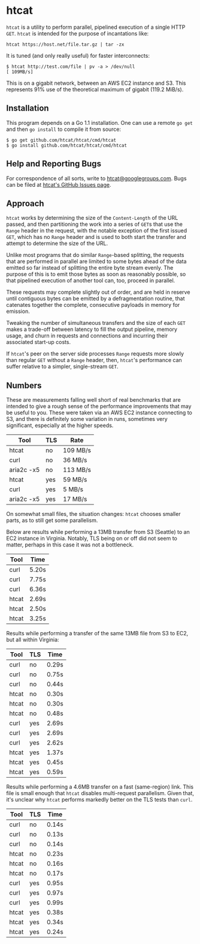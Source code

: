 # htcat #

`htcat` is a utility to perform parallel, pipelined execution of a
single HTTP `GET`.  `htcat` is intended for the purpose of
incantations like:

    htcat https://host.net/file.tar.gz | tar -zx

It is tuned (and only really useful) for faster interconnects:

    $ htcat http://test.com/file | pv -a > /dev/null
    [ 109MB/s]

This is on a gigabit network, between an AWS EC2 instance and S3.
This represents 91% use of the theoretical maximum of gigabit (119.2
MiB/s).

## Installation ##

This program depends on a Go 1.1 installation.  One can use a remote
`go get` and then `go install` to compile it from source:

    $ go get github.com/htcat/htcat/cmd/htcat
    $ go install github.com/htcat/htcat/cmd/htcat

## Help and Reporting Bugs ##

For correspondence of all sorts, write to <htcat@googlegroups.com>.
Bugs can be filed at
[htcat's GitHub Issues page](https://github.com/htcat/htcat/issues).

## Approach ##

`htcat` works by determining the size of the `Content-Length` of the
URL passed, and then partitioning the work into a series of `GET`s
that use the `Range` header in the request, with the notable exception
of the first issued `GET`, which has no `Range` header and is used to
both start the transfer and attempt to determine the size of the URL.

Unlike most programs that do similar `Range`-based splitting, the
requests that are performed in parallel are limited to some bytes
ahead of the data emitted so far instead of splitting the entire byte
stream evenly.  The purpose of this is to emit those bytes as soon as
reasonably possible, so that pipelined execution of another tool can,
too, proceed in parallel.

These requests may complete slightly out of order, and are held in
reserve until contiguous bytes can be emitted by a defragmentation
routine, that catenates together the complete, consecutive payloads in
memory for emission.

Tweaking the number of simultaneous transfers and the size of each
`GET` makes a trade-off between latency to fill the output pipeline,
memory usage, and churn in requests and connections and incurring
their associated start-up costs.

If `htcat`'s peer on the server side processes `Range` requests more
slowly than regular `GET` without a `Range` header, then, `htcat`'s
performance can suffer relative to a simpler, single-stream `GET`.

## Numbers ##

These are measurements falling well short of real benchmarks that are
intended to give a rough sense of the performance improvements that
may be useful to you.  These were taken via an AWS EC2 instance
connecting to S3, and there is definitely some variation in runs,
sometimes very significant, especially at the higher speeds.

|Tool       | TLS | Rate     |
|-----------|-----|----------|
|htcat      | no  | 109 MB/s |
|curl       | no  | 36 MB/s  |
|aria2c -x5 | no  | 113 MB/s |
|htcat      | yes | 59 MB/s  |
|curl       | yes | 5 MB/s   |
|aria2c -x5 | yes | 17 MB/s  |

On somewhat small files, the situation changes: `htcat` chooses
smaller parts, as to still get some parallelism.

Below are results while performing a 13MB transfer from S3 (Seattle)
to an EC2 instance in Virginia.  Notably, TLS being on or off did not
seem to matter, perhaps in this case it was not a bottleneck.

| Tool   | Time     |
|--------|----------|
| curl   | 5.20s    |
| curl   | 7.75s    |
| curl   | 6.36s    |
| htcat  | 2.69s    |
| htcat  | 2.50s    |
| htcat  | 3.25s    |

Results while performing a transfer of the same 13MB file from S3 to
EC2, but all within Virginia:

| Tool       | TLS | Time     |
|------------|-----|----------|
| curl       | no  | 0.29s    |
| curl       | no  | 0.75s    |
| curl       | no  | 0.44s    |
| htcat      | no  | 0.30s    |
| htcat      | no  | 0.30s    |
| htcat      | no  | 0.48s    |
| curl       | yes | 2.69s    |
| curl       | yes | 2.69s    |
| curl       | yes | 2.62s    |
| htcat      | yes | 1.37s    |
| htcat      | yes | 0.45s    |
| htcat      | yes | 0.59s    |

Results while performing a 4.6MB transfer on a fast (same-region)
link.  This file is small enough that `htcat` disables multi-request
parallelism.  Given that, it's unclear why `htcat` performs markedly
better on the TLS tests than `curl`.

| Tool       | TLS | Time     |
|------------|-----|----------|
| curl       | no  | 0.14s    |
| curl       | no  | 0.13s    |
| curl       | no  | 0.14s    |
| htcat      | no  | 0.23s    |
| htcat      | no  | 0.16s    |
| htcat      | no  | 0.17s    |
| curl       | yes | 0.95s    |
| curl       | yes | 0.97s    |
| curl       | yes | 0.99s    |
| htcat      | yes | 0.38s    |
| htcat      | yes | 0.34s    |
| htcat      | yes | 0.24s    |
